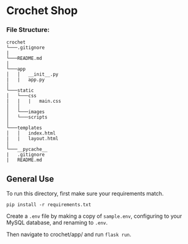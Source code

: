 # Crochet Shop
### File Structure:
```
crochet
└───.gitignore
|
└───README.md
│
└───app
│   │   __init__.py
|   |   app.py
│
└───static
│   └───css
|   |   |   main.css
│   │  
│   └───images
│   └───scripts
│
└───templates
│   │   index.html
|   |   layout.html
│
└───__pycache__
|   .gitignore
|   README.md
```

## General Use
To run this directory, first make sure your requirements match.

`pip install -r requirements.txt`

Create a `.env` file by making a copy of `sample.env`, configuring to your MySQL database, and renaming to `.env`.

Then navigate to crochet/app/ and run `flask run`.